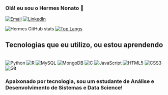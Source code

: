 ### Olá! eu sou o Hermes Nonato 👋

[![Email](https://img.shields.io/badge/Gmail-D14836?style=for-the-badge&logo=gmail&logoColor=white)](dev.hermesnonato7@gmail.com)
[![LinkedIn](https://img.shields.io/badge/LinkedIn-0077B5?style=for-the-badge&logo=linkedin&logoColor=white)](https://www.linkedin.com/in/hermes-nonato-da-silva-a2b144232)

![Hermes GitHub stats](https://github-readme-stats.vercel.app/api?username=HermesNonato7&show_icons=true&theme=radical)
[![Top Langs](https://github-readme-stats.vercel.app/api/top-langs/?username=HermesNonato7&layout=compact)](https://github.com/HermesNonato7/github-readme-stats)

## Tecnologias que eu utilizo, ou estou aprendendo

<div style="display: inline_block"><br/>
    <img align="center" alt="Python"src="https://img.shields.io/badge/Python-3776AB?style=for-the-badge&logo=python&logoColor=white"/>
    <img align="center" alt="R"src="https://img.shields.io/badge/R-276DC3?style=for-the-badge&logo=r&logoColor=white"/>
    <img align="center" alt="MySQL"src="https://img.shields.io/badge/MySQL-00000F?style=for-the-badge&logo=mysql&logoColor=white"/>
    <img align="center" alt="MongoDB"src="https://img.shields.io/badge/MongoDB-4EA94B?style=for-the-badge&logo=mongodb&logoColor=white"/>
    <img align="center" alt="C"src="https://img.shields.io/badge/C-00599C?style=for-the-badge&logo=c&logoColor=white"/>
    <img align="center" alt="JavaScript"src="https://img.shields.io/badge/JavaScript-F7DF1E?style=for-the-badge&logo=javascript&logoColor=black"/>
    <img align="center" alt="HTML5"src="https://img.shields.io/badge/HTML5-E34F26?style=for-the-badge&logo=html5&logoColor=white"/>
    <img align="center" alt="CSS3"src="https://img.shields.io/badge/CSS3-1572B6?style=for-the-badge&logo=css3&logoColor=white"/>
     <img align="center" alt="Git"src="https://img.shields.io/badge/GIT-E44C30?style=for-the-badge&logo=git&logoColor=white"/>
</div>

### Apaixonado por tecnologia, sou um estudante de Análise e Desenvolvimento de Sistemas e Data Science!
